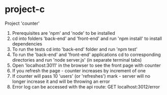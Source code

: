 # project-c
Project 'counter'

1. Prerequisites are 'npm' and 'node' to be installed
2. cd into folders 'back-end' and 'front-end' and run 'npm install' to install dependencies
3. To run the tests cd into 'back-end' folder and run 'npm test'
4. To run the 'back-end' and 'front-end' applications cd to corresponding directories and run 'node server.js' (in separate terminal tabs)
5. Open 'localhost:3011' in the browser to see the front page with counter
6. If you refresh the page - counter increases by increment of one
7. If counter will pass 10 'users' (or 'refreshes') mark - server will no longer increase it and will be throwing an error
8. Error log can be accessed with the api route: GET localhost:3012/error
